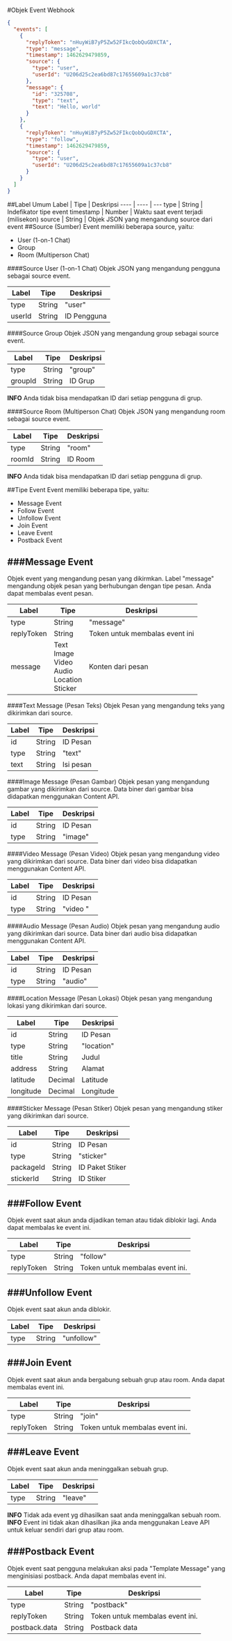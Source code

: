 #Objek Event Webhook

```json
{
  "events": [
    {
      "replyToken": "nHuyWiB7yP5Zw52FIkcQobQuGDXCTA",
      "type": "message",
      "timestamp": 1462629479859,
      "source": {
        "type": "user",
        "userId": "U206d25c2ea6bd87c17655609a1c37cb8"
      },
      "message": {
        "id": "325708",
        "type": "text",
        "text": "Hello, world"
      }
    },
    {
      "replyToken": "nHuyWiB7yP5Zw52FIkcQobQuGDXCTA",
      "type": "follow",
      "timestamp": 1462629479859,
      "source": {
        "type": "user",
        "userId": "U206d25c2ea6bd87c17655609a1c37cb8"
      }
    }
  ]
}
```

##Label Umum
Label | Tipe | Deskripsi
---- | ---- | ---
type | String | Indefikator tipe event
timestamp | Number | Waktu saat event terjadi (milisekon)
source | String | Objek JSON yang mengandung source dari event
##Source (Sumber)
Event memiliki beberapa source, yaitu:

* User (1-on-1 Chat)
* Group
* Room (Multiperson Chat)

####Source User (1-on-1 Chat)
Objek JSON yang mengandung pengguna sebagai source event.

Label | Tipe | Deskripsi
---- | ---- | ---
type | String | "user"
userId | String | ID Pengguna

####Source Group
Objek JSON yang mengandung group sebagai source event.

Label | Tipe | Deskripsi
---- | ---- | ---
type | String | "group"
groupId | String | ID Grup

**INFO** Anda tidak bisa mendapatkan ID dari setiap pengguna di grup.

####Source Room (Multiperson Chat)
Objek JSON yang mengandung room sebagai source event.

Label | Tipe | Deskripsi
---- | ---- | ---
type | String | "room"
roomId | String | ID Room

**INFO** Anda tidak bisa mendapatkan ID dari setiap pengguna di grup.

##Tipe Event
Event memiliki beberapa tipe, yaitu:

* Message Event
* Follow Event
* Unfollow Event
* Join Event
* Leave Event
* Postback Event

###Message Event
-----
Objek event yang mengandung pesan yang dikirmkan. Label "message" mengandung objek pesan yang berhubungan dengan tipe pesan. Anda dapat membalas event pesan.

Label | Tipe | Deskripsi
---- | ---- | ---
type | String | "message"
replyToken | String | Token untuk membalas event ini
message | Text<br>Image<br>Video<br>Audio<br>Location<br>Sticker | Konten dari pesan

####Text Message (Pesan Teks)
Objek Pesan yang mengandung teks yang dikirimkan dari source.

Label | Tipe | Deskripsi
---- | ---- | ---
id | String | ID Pesan
type | String | "text"
text | String | Isi pesan

####Image Message (Pesan Gambar)
Objek pesan yang mengandung gambar yang dikirimkan dari source. Data biner dari gambar bisa didapatkan menggunakan Content API.

Label | Tipe | Deskripsi
---- | ---- | ---
id | String | ID Pesan
type | String | "image"

####Video Message (Pesan Video)
Objek pesan yang mengandung video yang dikirimkan dari source. Data biner dari video bisa didapatkan menggunakan Content API.

Label | Tipe | Deskripsi
---- | ---- | ---
id | String | ID Pesan
type | String | "video	"

####Audio Message (Pesan Audio)
Objek pesan yang mengandung audio yang dikirimkan dari source. Data biner dari audio bisa didapatkan menggunakan Content API.

Label | Tipe | Deskripsi
---- | ---- | ---
id | String | ID Pesan
type | String | "audio"

####Location Message (Pesan Lokasi)
Objek pesan yang mengandung lokasi yang dikirimkan dari source.

Label | Tipe | Deskripsi
---- | ---- | ---
id | String | ID Pesan
type | String | "location"
title | String | Judul
address | String | Alamat
latitude | Decimal | Latitude
longitude | Decimal | Longitude

####Sticker Message (Pesan Stiker)
Objek pesan yang mengandung stiker yang dikirimkan dari source.

Label | Tipe | Deskripsi
---- | ---- | ---
id | String | ID Pesan
type | String | "sticker"
packageId | String | ID Paket Stiker
stickerId | String | ID Stiker

###Follow Event
-----
Objek event saat akun anda dijadikan teman atau tidak diblokir lagi. Anda dapat membalas ke event ini.

Label | Tipe | Deskripsi
---- | ---- | ---
type | String | "follow"
replyToken | String | Token untuk membalas event ini.

###Unfollow Event
-----
Objek event saat akun anda diblokir.

Label | Tipe | Deskripsi
---- | ---- | ---
type | String | "unfollow"

###Join Event
-----
Objek event saat akun anda bergabung sebuah grup atau room. Anda dapat membalas event ini.

Label | Tipe | Deskripsi
---- | ---- | ---
type | String | "join"
replyToken | String | Token untuk membalas event ini.

###Leave Event
-----
Objek event saat akun anda meninggalkan sebuah grup.

Label | Tipe | Deskripsi
---- | ---- | ---
type | String | "leave"

**INFO** Tidak ada event yg dihasilkan saat anda meninggalkan sebuah room.<br>
**INFO** Event ini tidak akan dihasilkan jika anda menggunakan Leave API untuk keluar sendiri dari grup atau room.

###Postback Event
-----
Objek event saat pengguna melakukan aksi pada "Template Message" yang menginisiasi postback. Anda dapat membalas event ini.

Label | Tipe | Deskripsi
---- | ---- | ---
type | String | "postback"
replyToken | String | Token untuk membalas event ini.
postback.data | String | Postback data